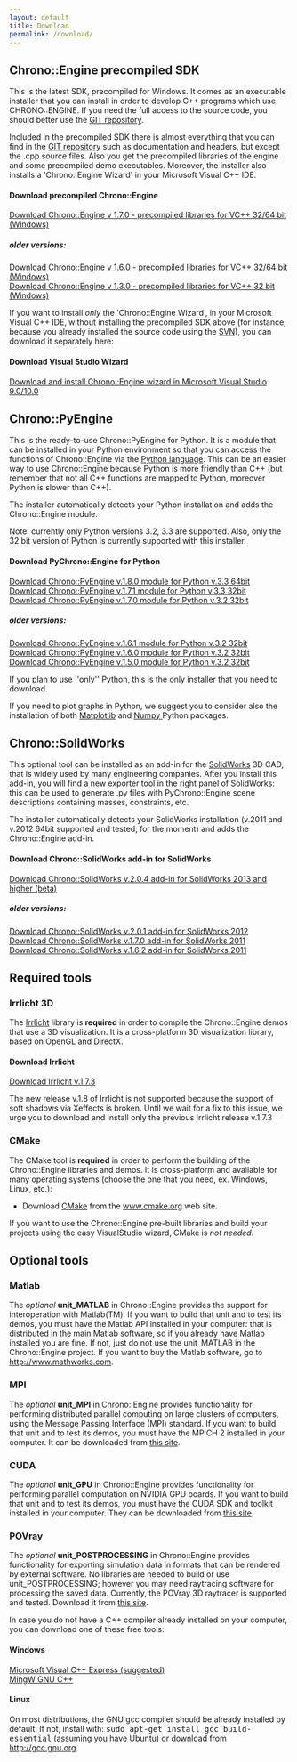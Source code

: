 ```yaml
---
layout: default
title: Download
permalink: /download/
---
```


Chrono::Engine precompiled SDK
------------------------------

This is the latest SDK, precompiled for Windows. It comes as an
executable installer that you can install in order to develop C++
programs which use CHRONO::ENGINE. If you need the full access to the
source code, you should better use the [GIT
repository](GIT_repository "wikilink").

Included in the precompiled SDK there is almost everything that you can
find in the [GIT repository](GIT_repository "wikilink") such as
documentation and headers, but except the .cpp source files. Also you
get the precompiled libraries of the engine and some precompiled demo
executables. Moreover, the installer also installs a 'Chrono::Engine
Wizard' in your Microsoft Visual C++ IDE.

<div class="well">
<h4> <span class="glyphicon glyphicon-download-alt"></span> Download precompiled Chrono::Engine</h4>
<a href="http://www.chronoengine.info/download/ChronoEngine_v1.7.0.exe">Download Chrono::Engine v 1.7.0 - precompiled libraries for VC++ 32/64 bit (Windows)</a>

<h5> older versions:</h5>
<a href="http://www.chronoengine.info/download/ChronoEngine_v1.6.0.exe">Download Chrono::Engine v 1.6.0 - precompiled libraries for VC++ 32/64 bit (Windows)</a><br />
<a href="http://www.chronoengine.info/download/ChronoEngine_v1.3.0.exe">Download Chrono::Engine v 1.3.0 - precompiled libraries for VC++ 32 bit (Windows)</a>

</div>

If you want to install *only* the 'Chrono::Engine Wizard', in your
Microsoft Visual C++ IDE, without installing the precompiled SDK above
(for instance, because you already installed the source code using the
[SVN](SVN_repository "wikilink")), you can download it separately here:
<div class="well">
<h4> Download Visual Studio Wizard</h4>
<a href="http://www.chronoengine.info/download/ChronoEngine_wizard_v1.7.0.exe">Download and install Chrono::Engine wizard in Microsoft Visual Studio 9.0/10.0</a>
</div>

Chrono::PyEngine
----------------

This is the ready-to-use Chrono::PyEngine for Python. It is a module
that can be installed in your Python environment so that you can access
the functions of Chrono::Engine via the [Python
language](http://www.python.org). This can be an easier way to use
Chrono::Engine because Python is more friendly than C++ (but remember
that not all C++ functions are mapped to Python, moreover Python is
slower than C++).

The installer automatically detects your Python installation and adds
the Chrono::Engine module.

Note! currently only Python versions 3.2, 3.3 are supported. Also, only
the 32 bit version of Python is currently supported with this installer.


<div class="well">
<h4> <span class="glyphicon glyphicon-download-alt"></span> Download PyChrono::Engine for Python</h4>

<a href="http://www.chronoengine.info/download/PyChronoEngine_v1.8.0.exe"> Download Chrono::PyEngine v.1.8.0 module for Python v.3.3 64bit</a><br />
<a href="http://www.chronoengine.info/download/PyChronoEngine_v1.7.1.exe"> Download Chrono::PyEngine v.1.7.1 module for Python v.3.3 32bit</a><br />
<a href="http://www.chronoengine.info/download/PyChronoEngine_v1.7.0.exe"> Download Chrono::PyEngine v.1.7.0 module for Python v.3.2 32bit</a><br />

<h5> older versions:</h5>

<a href="http://www.chronoengine.info/download/ChronoEngine_for_Python_v1.61.exe"> Download Chrono::PyEngine v.1.6.1 module for Python v.3.2 32bit</a><br />
<a href="http://www.chronoengine.info/download/ChronoEngine_for_Python_v1.60.exe"> Download Chrono::PyEngine v.1.6.0 module for Python v.3.2 32bit</a><br />
<a href="http://www.chronoengine.info/download/ChronoEngine_for_Python_v1.50.exe"> Download Chrono::PyEngine v.1.5.0 module for Python v.3.2 32bit</a>

</div>

<span class="label label-info"><span class="glyphicon glyphicon-info-sign"></span></span> If you plan to use ''only'' Python, this is the only installer that you need to download.

<span class="label label-info"><span class="glyphicon glyphicon-info-sign"></span></span> If you need to plot graphs in Python, we suggest you to consider also the installation of both <a href="http://matplotlib.org/downloads.html"> Matplotlib</a>  and <a href="http://www.numpy.org/"> Numpy </a> Python packages.

Chrono::SolidWorks
------------------

This optional tool can be installed as an add-in for the
[SolidWorks](http://www.SolidWorks.com) 3D CAD, that is widely used by
many engineering companies. After you install this add-in, you will find
a new exporter tool in the right panel of SolidWorks: this can be used
to generate .py files with PyChrono::Engine scene descriptions
containing masses, constraints, etc.

The installer automatically detects your SolidWorks installation (v.2011
and v.2012 64bit supported and tested, for the moment) and adds the
Chrono::Engine add-in.

<div class="well">
<h4> <span class="glyphicon glyphicon-download-alt"></span> Download Chrono::SolidWorks add-in for SolidWorks</h4>
<a href="http://www.chronoengine.info/download/ChronoEngine_SolidWorks_v2.04.exe"> Download Chrono::SolidWorks v.2.0.4 add-in for SolidWorks 2013 and higher (beta)</a><br />

<h5> older versions:</h5>

<a href="http://www.chronoengine.info/download/ChronoEngine_SolidWorks_v2.01.exe"> Download Chrono::SolidWorks v.2.0.1 add-in for SolidWorks 2012</a><br />
<a href="http://www.chronoengine.info/download/ChronoEngine_SolidWorks_v1.70.exe"> Download Chrono::SolidWorks v.1.7.0 add-in for SolidWorks 2011</a><br />
<a href="http://www.chronoengine.info/download/ChronoEngine_SolidWorks_v1.62.exe"> Download Chrono::SolidWorks v.1.6.2 add-in for SolidWorks 2011</a>

</div>

Required tools
--------------

### Irrlicht 3D

The [Irrlicht](http://irrlicht.sourceforge.net/downloads.html) library
is **required** in order to compile the Chrono::Engine demos that use a
3D visualization. It is a cross-platform 3D visualization library, based
on OpenGL and DirectX.

<div class="well">
<h4> <span class="glyphicon glyphicon-download-alt"></span> Download Irrlicht</h4>
<a href="http://downloads.sourceforge.net/irrlicht/irrlicht-1.7.3.zip">Download Irrlicht v.1.7.3 </a>
</div>

<span class="label label-danger"><span class="glyphicon glyphicon-exclamation-sign"></span></span> The new release v.1.8 of Irrlicht is not supported because the support of soft shadows via Xeffects is broken. Until we wait for a fix to this issue, we urge you to download and install only the previous Irrlicht release v.1.7.3

### CMake

The CMake tool is **required** in order to perform the building of the
Chrono::Engine libraries and demos. It is cross-platform and available
for many operating systems (choose the one that you need, ex. Windows,
Linux, etc.):

-   Download [CMake](http://www.cmake.org/cmake/resources/software.html)
    from the www.cmake.org web site.

If you want to use the Chrono::Engine pre-built libraries and build your
projects using the easy VisualStudio wizard, CMake is *not needed*.

Optional tools
--------------

### Matlab

The *optional* **unit\_MATLAB** in Chrono::Engine provides the support
for interoperation with Matlab(TM). If you want to build that unit and
to test its demos, you must have the Matlab API installed in your
computer: that is distributed in the main Matlab software, so if you
already have Matlab installed you are fine. If not, just do not use the
unit\_MATLAB in the Chrono::Engine project. If you want to buy the
Matlab software, go to
[<http://www.mathworks.com>](http://www.mathworks.com).

### MPI

The *optional* **unit\_MPI** in Chrono::Engine provides functionality
for performing distributed parallel computing on large clusters of
computers, using the Message Passing Interface (MPI) standard. If you
want to build that unit and to test its demos, you must have the MPICH 2
installed in your computer. It can be downloaded from [this
site](http://www.mcs.anl.gov/research/projects/mpich2/downloads/index.php?s=downloads).

### CUDA

The *optional* **unit\_GPU** in Chrono::Engine provides functionality
for performing parallel computation on NVIDIA GPU boards. If you want to
build that unit and to test its demos, you must have the CUDA SDK and
toolkit installed in your computer. They can be downloaded from [this
site](http://developer.nvidia.com/object/cuda_downloads.html).

### POVray

The *optional* **unit\_POSTPROCESSING** in Chrono::Engine provides
functionality for exporting simulation data in formats that can be
rendered by external software. No libraries are needed to build or use
unit\_POSTPROCESSING; however you may need raytracing software for
processing the saved data. Currently, the POVray 3D raytracer is
supported and tested. Download it from [this
site](http://www.povray.org).

<div class="well">
<p>In case you do not have a C++ compiler already installed on your computer, you can download one of these free tools:</p>

<h4> Windows </h4>
<a href="http://www.microsoft.com/express/Windows"> Microsoft Visual C++ Express (suggested)</a><br />
<a href="http://www.mingw.org/wiki/InstallationHOWTOforMinGW"> MingW GNU C++</a>
<p></p>
<h4> Linux </h4>
On most distributions, the GNU gcc compiler should be already installed by default. If not, install with:  <tt>sudo apt-get install gcc build-essential</tt> (assuming you have Ubuntu) or download from <a href="http://gcc.gnu.org"> http://gcc.gnu.org</a>.
</div>
